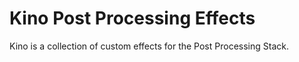 # Kino Post Processing Effects

Kino is a collection of custom effects for the Post Processing Stack.
